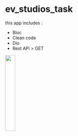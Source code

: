 # ev_studios_task

this app includes :
- Bloc
- Clean code
- Dio
- Rest APi > GET

<img src="https://user-images.githubusercontent.com/50797015/216793521-eb4f6254-11f8-4b5d-bdfb-2409444d9331.png" width=25%/>
